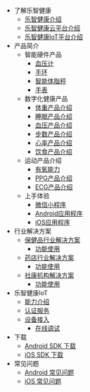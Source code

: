 - 了解乐智健康
   - [乐智健康介绍](SummaryDocs/aboutus/introduce)
   - [乐智健康云平台介绍](SummaryDocs/aboutus/introduce-cloud)
   - [乐智健康IoT平台介绍](SummaryDocs/aboutus/introduce-iot)
- 产品简介
   - 智能硬件产品
      - [血压计](/product/hardware/sphygmomanometer)
      - [手环](/product/hardware/wristbrand)
      - [智能体脂秤](/product/hardware/scale)
      - [手表](/product/hardware/watch)
   - 数字化健康产品
      - [体重产品介绍](/product/health/weight)
      - [睡眠产品介绍](/product/health/sleep)
      - [血压产品介绍](/product/health/bloodpressure)
      - [步数产品介绍](/product/health/step)
      - [心率产品介绍](/product/health/heartrate)
      - [饮食产品介绍](/product/health/food)
   - 运动产品介绍
      - [有氧能力](/product/health/aerobic)
      - [PPG产品介绍](/product/health/ppg)
      - [ECG产品介绍](/product/health/ecg)
   - 上手体验
      - [微信小程序](/product/wxMiniProgram)
      - [Android应用程序](/product/android)
      - [iOS应用程序](/product/iOS)
- 行业解决方案
   - [保健品行业解决方案](/industry/health)
      - [功能使用](/)
   - [药店行业解决方案](/industry/drugstore)
      - [功能使用](/)
   - [社康机构解决方案](/industry/clinic)
      - [功能使用](/)
- 乐智健康IoT
   - [能力介绍](/IoT/introduction)
   - [认证服务](/IoT/auth)
   - [设备接入](/IoT/device)
      - [在线调试](/IoT/debug)
- 下载
   - [Android SDK 下载](download/SDKDownload/android.md)
   - [iOS SDK 下载](download/SDKDownload/ios.md)
- 常见问题
   - [Android 常见问题](download/FAQ/android.md)
   - [iOS 常见问题](download/FAQ/ios.md)

